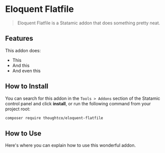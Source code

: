 # Eloquent Flatfile

> Eloquent Flatfile is a Statamic addon that does something pretty neat.

## Features

This addon does:

- This
- And this
- And even this

## How to Install

You can search for this addon in the `Tools > Addons` section of the Statamic control panel and click **install**, or run the following command from your project root:

``` bash
composer require thoughtco/eloquent-flatfile
```

## How to Use

Here's where you can explain how to use this wonderful addon.
